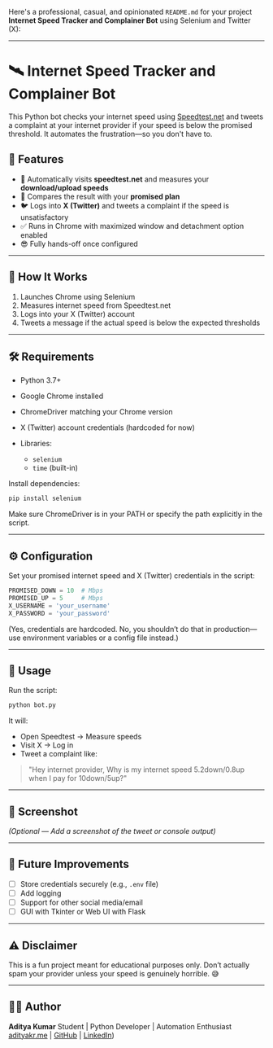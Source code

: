 Here's a professional, casual, and opinionated `README.md` for your project **Internet Speed Tracker and Complainer Bot** using Selenium and Twitter (X):

---

# 🛰️ Internet Speed Tracker and Complainer Bot

This Python bot checks your internet speed using [Speedtest.net](https://www.speedtest.net/) and tweets a complaint at your internet provider if your speed is below the promised threshold. It automates the frustration—so you don't have to.

## 🚀 Features

* 📶 Automatically visits **speedtest.net** and measures your **download/upload speeds**
* 🧠 Compares the result with your **promised plan**
* 🐦 Logs into **X (Twitter)** and tweets a complaint if the speed is unsatisfactory
* ✅ Runs in Chrome with maximized window and detachment option enabled
* 😎 Fully hands-off once configured

---

## 🧠 How It Works

1. Launches Chrome using Selenium
2. Measures internet speed from Speedtest.net
3. Logs into your X (Twitter) account
4. Tweets a message if the actual speed is below the expected thresholds

---

## 🛠️ Requirements

* Python 3.7+
* Google Chrome installed
* ChromeDriver matching your Chrome version
* X (Twitter) account credentials (hardcoded for now)
* Libraries:

  * `selenium`
  * `time` (built-in)

Install dependencies:

```bash
pip install selenium
```

Make sure ChromeDriver is in your PATH or specify the path explicitly in the script.

---

## ⚙️ Configuration

Set your promised internet speed and X (Twitter) credentials in the script:

```python
PROMISED_DOWN = 10  # Mbps
PROMISED_UP = 5     # Mbps
X_USERNAME = 'your_username'
X_PASSWORD = 'your_password'
```

(Yes, credentials are hardcoded. No, you shouldn’t do that in production—use environment variables or a config file instead.)

---

## 📄 Usage

Run the script:

```bash
python bot.py
```

It will:

* Open Speedtest → Measure speeds
* Visit X → Log in
* Tweet a complaint like:

> "Hey internet provider, Why is my internet speed 5.2down/0.8up when I pay for 10down/5up?"

---

## 📸 Screenshot

*(Optional — Add a screenshot of the tweet or console output)*

---

## 🧠 Future Improvements

* [ ] Store credentials securely (e.g., `.env` file)
* [ ] Add logging
* [ ] Support for other social media/email
* [ ] GUI with Tkinter or Web UI with Flask

---

## ⚠️ Disclaimer

This is a fun project meant for educational purposes only. Don’t actually spam your provider unless your speed is genuinely horrible. 😅

---

## 👨‍💻 Author

**Aditya Kumar**
Student | Python Developer | Automation Enthusiast
[adityakr.me](https://adityakr.me) | [GitHub](https://github.com/aditya-kr86) | [LinkedIn](https://linkedin.com/in/aditya-kr86))

